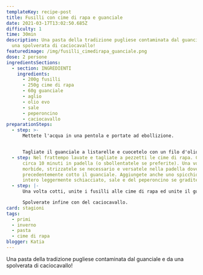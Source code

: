 ```yaml
---
templateKey: recipe-post
title: Fusilli con cime di rapa e guanciale
date: 2021-03-17T13:02:50.685Z
difficulty: 1
time: 30min
description: Una pasta della tradizione pugliese contaminata dal guanciale e da
  una spolverata di caciocavallo!
featuredimage: /img/fusilli_cimedirapa_guanciale.png
dose: 2 persone
ingredientsSections:
  - section: INGREDIENTI
    ingredients:
      - 200g fusilli
      - 250g cime di rapa
      - 60g guanciale
      - aglio
      - olio evo
      - sale
      - peperoncino
      - caciocavallo
preparationSteps:
  - step: >-
      Mettete l'acqua in una pentola e portate ad ebollizione.


      Tagliate il guanciale a listarelle e cuocetelo con un filo d'olio qualche minuto fino a renderlo croccante. Rimuovete quindi il guanciale e tenete da parte l'olio insaporito che servirà per le cime di rapa.
  - step: Nel frattempo lavate e tagliate a pezzetti le cime di rapa. Cuocetele per
      circa 10 minuti in padella (o sbollentatele se preferite). Una volta
      morbide, strizzatele se necessario e versatele nella padella dove avete
      precedentemente cotto il guanciale. Aggiungete anche uno spicchio d'aglio
      intero leggermente schiacciato, sale e del peperoncino se gradite.
  - step: |-
      Una volta cotti, unite i fusilli alle cime di rapa ed unite il guanciale.

      Spolverate infine con del caciocavallo.
card: stagioni
tags:
  - primi
  - inverno
  - pasta
  - cime di rapa
blogger: Katia
---
```

Una pasta della tradizione pugliese contaminata dal guanciale e da una spolverata di caciocavallo!